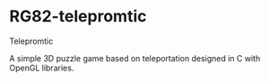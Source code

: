 # RG82-telepromtic
Telepromtic

A simple 3D puzzle game based on teleportation designed in C with OpenGL libraries.

